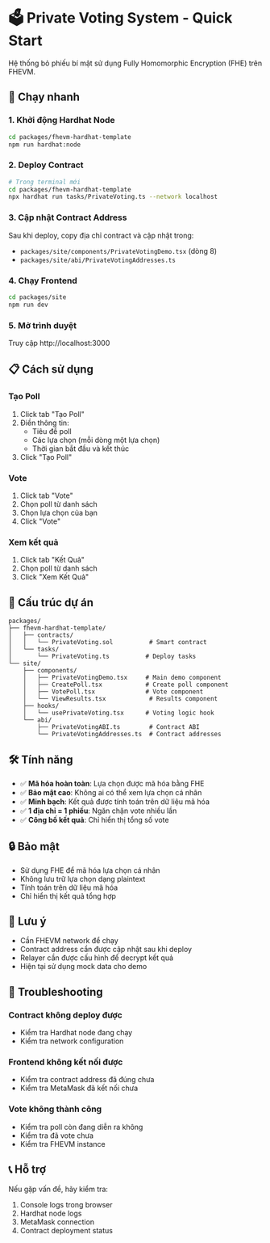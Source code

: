 # 🗳️ Private Voting System - Quick Start

Hệ thống bỏ phiếu bí mật sử dụng Fully Homomorphic Encryption (FHE) trên FHEVM.

## 🚀 Chạy nhanh

### 1. Khởi động Hardhat Node
```bash
cd packages/fhevm-hardhat-template
npm run hardhat:node
```

### 2. Deploy Contract
```bash
# Trong terminal mới
cd packages/fhevm-hardhat-template
npx hardhat run tasks/PrivateVoting.ts --network localhost
```

### 3. Cập nhật Contract Address
Sau khi deploy, copy địa chỉ contract và cập nhật trong:
- `packages/site/components/PrivateVotingDemo.tsx` (dòng 8)
- `packages/site/abi/PrivateVotingAddresses.ts`

### 4. Chạy Frontend
```bash
cd packages/site
npm run dev
```

### 5. Mở trình duyệt
Truy cập http://localhost:3000

## 📋 Cách sử dụng

### Tạo Poll
1. Click tab "Tạo Poll"
2. Điền thông tin:
   - Tiêu đề poll
   - Các lựa chọn (mỗi dòng một lựa chọn)
   - Thời gian bắt đầu và kết thúc
3. Click "Tạo Poll"

### Vote
1. Click tab "Vote"
2. Chọn poll từ danh sách
3. Chọn lựa chọn của bạn
4. Click "Vote"

### Xem kết quả
1. Click tab "Kết Quả"
2. Chọn poll từ danh sách
3. Click "Xem Kết Quả"

## 🔧 Cấu trúc dự án

```
packages/
├── fhevm-hardhat-template/
│   ├── contracts/
│   │   └── PrivateVoting.sol          # Smart contract
│   └── tasks/
│       └── PrivateVoting.ts          # Deploy tasks
└── site/
    ├── components/
    │   ├── PrivateVotingDemo.tsx     # Main demo component
    │   ├── CreatePoll.tsx            # Create poll component
    │   ├── VotePoll.tsx              # Vote component
    │   └── ViewResults.tsx            # Results component
    ├── hooks/
    │   └── usePrivateVoting.tsx      # Voting logic hook
    └── abi/
        ├── PrivateVotingABI.ts        # Contract ABI
        └── PrivateVotingAddresses.ts  # Contract addresses
```

## 🛠️ Tính năng

- ✅ **Mã hóa hoàn toàn**: Lựa chọn được mã hóa bằng FHE
- ✅ **Bảo mật cao**: Không ai có thể xem lựa chọn cá nhân
- ✅ **Minh bạch**: Kết quả được tính toán trên dữ liệu mã hóa
- ✅ **1 địa chỉ = 1 phiếu**: Ngăn chặn vote nhiều lần
- ✅ **Công bố kết quả**: Chỉ hiển thị tổng số vote

## 🔒 Bảo mật

- Sử dụng FHE để mã hóa lựa chọn cá nhân
- Không lưu trữ lựa chọn dạng plaintext
- Tính toán trên dữ liệu mã hóa
- Chỉ hiển thị kết quả tổng hợp

## 🚨 Lưu ý

- Cần FHEVM network để chạy
- Contract address cần được cập nhật sau khi deploy
- Relayer cần được cấu hình để decrypt kết quả
- Hiện tại sử dụng mock data cho demo

## 🐛 Troubleshooting

### Contract không deploy được
- Kiểm tra Hardhat node đang chạy
- Kiểm tra network configuration

### Frontend không kết nối được
- Kiểm tra contract address đã đúng chưa
- Kiểm tra MetaMask đã kết nối chưa

### Vote không thành công
- Kiểm tra poll còn đang diễn ra không
- Kiểm tra đã vote chưa
- Kiểm tra FHEVM instance

## 📞 Hỗ trợ

Nếu gặp vấn đề, hãy kiểm tra:
1. Console logs trong browser
2. Hardhat node logs
3. MetaMask connection
4. Contract deployment status
